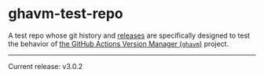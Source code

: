 # ghavm-test-repo

A test repo whose git history and [releases][] are specifically designed to test
the behavior of [the GitHub Actions Version Manager (`ghavm`)][ghavm] project.

---

Current release: v3.0.2

[ghavm]: https://github.com/mccutchen/ghavm
[releases]: https://github.com/mccutchen/ghavm-test-repo/releases
